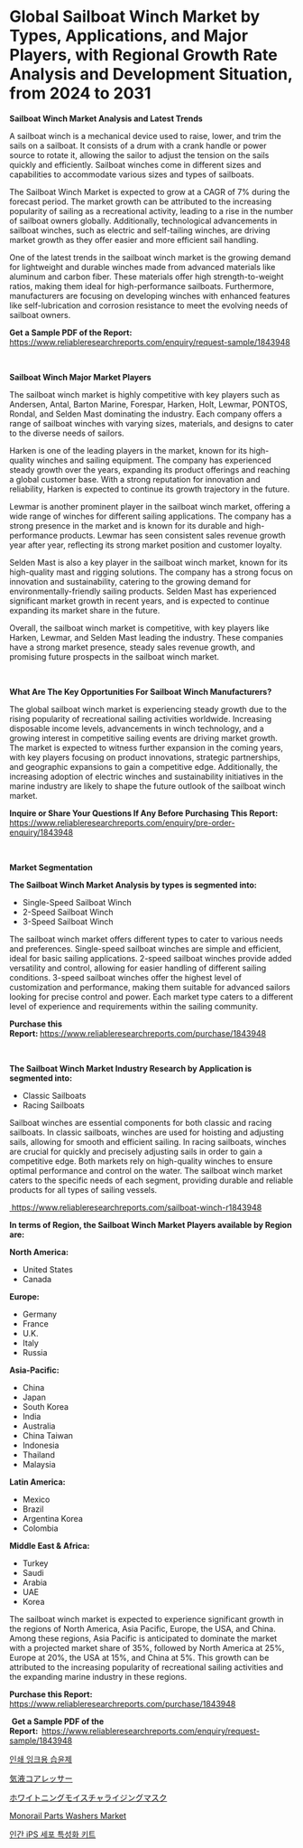 <p><h1>Global Sailboat Winch Market by Types, Applications, and Major Players, with Regional Growth Rate Analysis and Development Situation, from 2024 to 2031</h1></p><p><strong>Sailboat Winch Market Analysis and Latest Trends</strong></p>
<p><p>A sailboat winch is a mechanical device used to raise, lower, and trim the sails on a sailboat. It consists of a drum with a crank handle or power source to rotate it, allowing the sailor to adjust the tension on the sails quickly and efficiently. Sailboat winches come in different sizes and capabilities to accommodate various sizes and types of sailboats.</p><p>The Sailboat Winch Market is expected to grow at a CAGR of 7% during the forecast period. The market growth can be attributed to the increasing popularity of sailing as a recreational activity, leading to a rise in the number of sailboat owners globally. Additionally, technological advancements in sailboat winches, such as electric and self-tailing winches, are driving market growth as they offer easier and more efficient sail handling.</p><p>One of the latest trends in the sailboat winch market is the growing demand for lightweight and durable winches made from advanced materials like aluminum and carbon fiber. These materials offer high strength-to-weight ratios, making them ideal for high-performance sailboats. Furthermore, manufacturers are focusing on developing winches with enhanced features like self-lubrication and corrosion resistance to meet the evolving needs of sailboat owners.</p></p>
<p><strong>Get a Sample PDF of the Report:&nbsp;</strong> <a href="https://www.reliableresearchreports.com/enquiry/request-sample/1843948">https://www.reliableresearchreports.com/enquiry/request-sample/1843948</a></p>
<p>&nbsp;</p>
<p><strong>Sailboat Winch Major Market Players</strong></p>
<p><p>The sailboat winch market is highly competitive with key players such as Andersen, Antal, Barton Marine, Forespar, Harken, Holt, Lewmar, PONTOS, Rondal, and Selden Mast dominating the industry. Each company offers a range of sailboat winches with varying sizes, materials, and designs to cater to the diverse needs of sailors. </p><p>Harken is one of the leading players in the market, known for its high-quality winches and sailing equipment. The company has experienced steady growth over the years, expanding its product offerings and reaching a global customer base. With a strong reputation for innovation and reliability, Harken is expected to continue its growth trajectory in the future.</p><p>Lewmar is another prominent player in the sailboat winch market, offering a wide range of winches for different sailing applications. The company has a strong presence in the market and is known for its durable and high-performance products. Lewmar has seen consistent sales revenue growth year after year, reflecting its strong market position and customer loyalty.</p><p>Selden Mast is also a key player in the sailboat winch market, known for its high-quality mast and rigging solutions. The company has a strong focus on innovation and sustainability, catering to the growing demand for environmentally-friendly sailing products. Selden Mast has experienced significant market growth in recent years, and is expected to continue expanding its market share in the future.</p><p>Overall, the sailboat winch market is competitive, with key players like Harken, Lewmar, and Selden Mast leading the industry. These companies have a strong market presence, steady sales revenue growth, and promising future prospects in the sailboat winch market.</p></p>
<p>&nbsp;</p>
<p><strong>What Are The Key Opportunities For Sailboat Winch Manufacturers?</strong></p>
<p><p>The global sailboat winch market is experiencing steady growth due to the rising popularity of recreational sailing activities worldwide. Increasing disposable income levels, advancements in winch technology, and a growing interest in competitive sailing events are driving market growth. The market is expected to witness further expansion in the coming years, with key players focusing on product innovations, strategic partnerships, and geographic expansions to gain a competitive edge. Additionally, the increasing adoption of electric winches and sustainability initiatives in the marine industry are likely to shape the future outlook of the sailboat winch market.</p></p>
<p><strong>Inquire or Share Your Questions If Any Before Purchasing This Report:</strong> <a href="https://www.reliableresearchreports.com/enquiry/pre-order-enquiry/1843948">https://www.reliableresearchreports.com/enquiry/pre-order-enquiry/1843948</a></p>
<p>&nbsp;</p>
<p><strong>Market Segmentation</strong></p>
<p><strong>The Sailboat Winch Market Analysis by types is segmented into:</strong></p>
<p><ul><li>Single-Speed Sailboat Winch</li><li>2-Speed Sailboat Winch</li><li>3-Speed Sailboat Winch</li></ul></p>
<p><p>The sailboat winch market offers different types to cater to various needs and preferences. Single-speed sailboat winches are simple and efficient, ideal for basic sailing applications. 2-speed sailboat winches provide added versatility and control, allowing for easier handling of different sailing conditions. 3-speed sailboat winches offer the highest level of customization and performance, making them suitable for advanced sailors looking for precise control and power. Each market type caters to a different level of experience and requirements within the sailing community.</p></p>
<p><strong>Purchase this Report:&nbsp;</strong><a href="https://www.reliableresearchreports.com/purchase/1843948">https://www.reliableresearchreports.com/purchase/1843948</a></p>
<p>&nbsp;</p>
<p><strong>The Sailboat Winch Market Industry Research by Application is segmented into:</strong></p>
<p><ul><li>Classic Sailboats</li><li>Racing Sailboats</li></ul></p>
<p><p>Sailboat winches are essential components for both classic and racing sailboats. In classic sailboats, winches are used for hoisting and adjusting sails, allowing for smooth and efficient sailing. In racing sailboats, winches are crucial for quickly and precisely adjusting sails in order to gain a competitive edge. Both markets rely on high-quality winches to ensure optimal performance and control on the water. The sailboat winch market caters to the specific needs of each segment, providing durable and reliable products for all types of sailing vessels.</p></p>
<p><a href="https://www.reliableresearchreports.com/sailboat-winch-r1843948">&nbsp;https://www.reliableresearchreports.com/sailboat-winch-r1843948</a></p>
<p><strong>In terms of Region, the Sailboat Winch Market Players available by Region are:</strong></p>
<p>
    <p> <strong> North America: </strong>
        <ul>
            <li>United States</li>
            <li>Canada</li>
        </ul>
        </p> 
    <p> <strong> Europe: </strong>
        <ul>
            <li>Germany</li>
            <li>France</li>
            <li>U.K.</li>
            <li>Italy</li>
            <li>Russia</li>
        </ul>
        </p> 
    <p> <strong> Asia-Pacific: </strong>
        <ul>
            <li>China</li>
            <li>Japan</li>
            <li>South Korea</li>
            <li>India</li>
            <li>Australia</li>
            <li>China Taiwan</li>
            <li>Indonesia</li>
            <li>Thailand</li>
            <li>Malaysia</li>
        </ul>
        </p> 
    <p> <strong> Latin America: </strong>
        <ul>
            <li>Mexico</li>
            <li>Brazil</li>
            <li>Argentina Korea</li>
            <li>Colombia</li>
        </ul>
        </p> 
    <p> <strong> Middle East & Africa: </strong>
        <ul>
            <li>Turkey</li>
            <li>Saudi</li>
            <li>Arabia</li>
            <li>UAE</li>
            <li>Korea</li>
        </ul>
    </p>
    </p>
<p><p>The sailboat winch market is expected to experience significant growth in the regions of North America, Asia Pacific, Europe, the USA, and China. Among these regions, Asia Pacific is anticipated to dominate the market with a projected market share of 35%, followed by North America at 25%, Europe at 20%, the USA at 15%, and China at 5%. This growth can be attributed to the increasing popularity of recreational sailing activities and the expanding marine industry in these regions.</p></p>
<p><strong>Purchase this Report: </strong><a href="https://www.reliableresearchreports.com/purchase/1843948">https://www.reliableresearchreports.com/purchase/1843948</a></p>
<p>&nbsp;<strong>Get a Sample PDF of the Report:&nbsp;&nbsp;</strong><a href="https://www.reliableresearchreports.com/enquiry/request-sample/1843948">https://www.reliableresearchreports.com/enquiry/request-sample/1843948</a></p>
<p><strong></strong></p>
<p><p><a href="https://medium.com/@basmakahin54/%EC%9D%B8%EC%87%84%EC%9E%89%ED%81%AC%EB%A5%BC-%EC%9C%84%ED%95%9C-%EC%A0%96%EB%8A%94%EC%A0%9C-%EC%8B%9C%EC%9E%A5%EC%9D%98-%EC%8B%A0%ED%9D%A5-%ED%8A%B8%EB%A0%8C%EB%93%9C%EC%99%80-2024%EB%85%84%EB%B6%80%ED%84%B0-2031%EB%85%84%EA%B9%8C%EC%A7%80%EC%9D%98-%EB%AF%B8%EB%9E%98-%EC%A0%84%EB%A7%9D-325eea2f33fa">인쇄 잉크용 습윤제</a></p><p><a href="https://github.com/pepo3k/Market-Research-Report-List-2/blob/main/2564438121351.md">気液コアレッサー</a></p><p><a href="https://medium.com/@trevawiszk20231/%E3%83%9B%E3%83%AF%E3%82%A4%E3%83%88%E3%83%8B%E3%83%B3%E3%82%B0%E4%BF%9D%E6%B9%BF%E3%83%9E%E3%82%B9%E3%82%AF%E5%B8%82%E5%A0%B4%E8%A6%8F%E6%A8%A1%E3%81%A8%E3%82%B7%E3%82%A7%E3%82%A2%E3%81%AE%E5%88%86%E6%9E%90-%E6%88%90%E9%95%B7%E3%83%88%E3%83%AC%E3%83%B3%E3%83%89%E3%81%A8%E4%BA%88%E6%B8%AC-2024%E5%B9%B4-2031%E5%B9%B4-1015ad12fa58">ホワイトニングモイスチャライジングマスク</a></p><p><a href="https://github.com/YashRP12/Market-Research-Report-List-5/blob/main/monorail-parts-washers-market.md">Monorail Parts Washers Market</a></p><p><a href="https://github.com/victorsharp87978/Market-Research-Report-List-1/blob/main/5025905113327.md">인간 iPS 세포 특성화 키트</a></p></p>